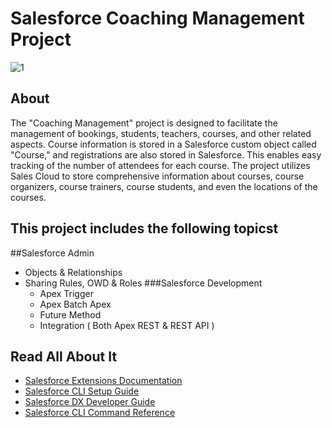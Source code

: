 #  Salesforce Coaching Management Project

![1](https://github.com/AmjadAbdulmajeed/Saleforce-Coaching-Management-Project/assets/122358461/28a01bb2-2f8d-4d38-8ad7-bb3a75d29b1d)


## About

The "Coaching Management" project is designed to facilitate the management of bookings, students, teachers, courses, and other related aspects.
Course information is stored in a Salesforce custom object called "Course," and registrations are also stored in Salesforce. This enables easy tracking of the number of attendees for each course.
The project utilizes Sales Cloud to store comprehensive information about courses, course organizers, course trainers, course students, and even the locations of the courses.


## This project includes the following topicst

##Salesforce Admin
  - Objects & Relationships
  - Sharing Rules, OWD & Roles
###Salesforce Development
    - Apex Trigger
    - Apex Batch Apex
    - Future Method
    - Integration ( Both Apex REST & REST API )


## Read All About It

- [Salesforce Extensions Documentation](https://developer.salesforce.com/tools/vscode/)
- [Salesforce CLI Setup Guide](https://developer.salesforce.com/docs/atlas.en-us.sfdx_setup.meta/sfdx_setup/sfdx_setup_intro.htm)
- [Salesforce DX Developer Guide](https://developer.salesforce.com/docs/atlas.en-us.sfdx_dev.meta/sfdx_dev/sfdx_dev_intro.htm)
- [Salesforce CLI Command Reference](https://developer.salesforce.com/docs/atlas.en-us.sfdx_cli_reference.meta/sfdx_cli_reference/cli_reference.htm)
